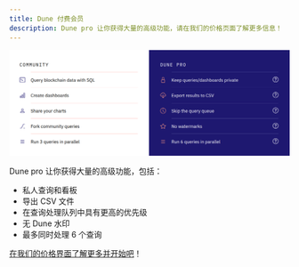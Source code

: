 ```yaml
---
title: Dune 付费会员
description: Dune pro 让你获得大量的高级功能，请在我们的价格页面了解更多信息！
---
```

![dune community vs pro](images/dune-community-vs-pro.png)

Dune pro 让你获得大量的高级功能，包括：

- 私人查询和看板
- 导出 CSV 文件
- 在查询处理队列中具有更高的优先级
- 无 Dune 水印
- 最多同时处理 6 个查询

[在我们的价格界面了解更多并开始吧](https://dune.com/pricing)！